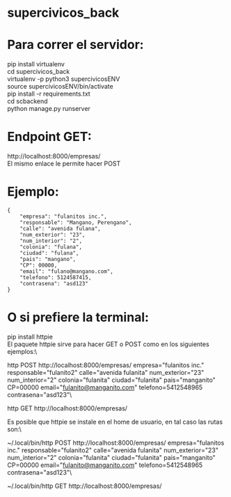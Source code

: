 # supercivicos_back

# Para correr el servidor:

pip install virtualenv\
cd supercivicos_back\
virtualenv -p python3 supercivicosENV\
source supercivicosENV/bin/activate\
pip install -r requirements.txt\
cd scbackend\
python manage.py runserver

# Endpoint GET:
http://localhost:8000/empresas/ \
El mismo enlace le permite hacer POST
# Ejemplo:
    {
        "empresa": "fulanitos inc.",
        "responsable": "Mangano, Perengano",
        "calle": "avenida fulana",
        "num_exterior": "23",
        "num_interior": "2",
        "colonia": "fulana",
        "ciudad": "fulana",
        "pais": "mangano",
        "CP": 00000,
        "email": "fulano@mangano.com",
        "telefono": 5124587415,
        "contrasena": "asd123"
    }

# O si prefiere la terminal:
pip install httpie\
El paquete httpie sirve para hacer GET o POST como en los siguientes ejemplos:\

http POST http://localhost:8000/empresas/ empresa="fulanitos inc." responsable="fulanito2" calle="avenida fulanita" num_exterior="23" num_interior="2" colonia="fulanita" ciudad="fulanita" pais="manganito" CP=00000 email="fulanito@manganito.com" telefono=5412548965 contrasena="asd123"\

http GET http://localhost:8000/empresas/

Es posible que httpie se instale en el home de usuario, en tal caso las rutas son:\

~/.local/bin/http POST http://localhost:8000/empresas/ empresa="fulanitos inc." responsable="fulanito2" calle="avenida fulanita" num_exterior="23" num_interior="2" colonia="fulanita" ciudad="fulanita" pais="manganito" CP=00000 email="fulanito@manganito.com" telefono=5412548965 contrasena="asd123"\

~/.local/bin/http GET http://localhost:8000/empresas/
